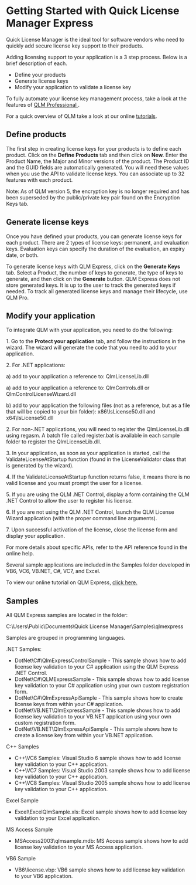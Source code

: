 # Getting Started with Quick License Manager Express

Quick License Manager is the ideal tool for software vendors who need to quickly add secure license key support to their products.

Adding licensing support to your application is a 3 step process. Below is a brief description of each.

* Define your products
* Generate license keys
* Modify your application to validate a license key

To fully automate your license key management process, take a look at the features of [QLM Professional ](https://soraco.co/quick-license-manager/quick-license-manager-features/).

For a quick overview of QLM take a look at our online [tutorials](https://soraco.co/courses/qlm-tutorials/).

&#x20;

## Define products

The first step in creating license keys for your products is to define each product. Click on the **Define Products** tab and then click on **New.** Enter the Product Name, the Major and Minor versions of the product. The Product ID and the GUID fields are automatically generated. You will need these values when you use the API to validate license keys. You can associate up to 32 features with each product.

Note: As of QLM version 5, the encryption key is no longer required and has been superseded by the public/private key pair found on the Encryption Keys tab.

## Generate license keys

Once you have defined your products, you can generate license keys for each product. There are 2 types of license keys: permanent, and evaluation keys. Evaluation keys can specify the duration of the evaluation, an expiry date, or both.

To generate license keys with QLM Express, click on the **Generate Keys** tab. Select a Product, the number of keys to generate, the type of keys to generate, and then click on the **Generate** button.  QLM Express does not store generated keys. It is up to the user to track the generated keys if needed. To track all generated license keys and manage their lifecycle, use QLM Pro.

## Modify your application

To integrate QLM with your application, you need to do the following:

1\. Go to the **Protect your application** tab, and follow the instructions in the wizard. The wizard will generate the code that you need to add to your application.

2\. For .NET applications:

&#x20;     a) add to your application a reference to: QlmLicenseLib.dll

&#x20;     a) add to your application a reference to: QlmControls.dll or QlmControlLicenseWizard.dll

&#x20;     b) add to your application the following files (not as a reference, but as a file that will be copied to your bin folder): x86\IsLicense50.dll and x64\IsLicense50.dll

2\. For non-.NET applications, you will need to register the QlmLicenseLib.dll using regasm. A batch file called register.bat is available in each sample folder to register the QlmLicenseLib.dll.

3\. In your application, as soon as your application is started, call the ValidateLicenseAtStartup function (found in the LicenseValidator class that is generated by the wizard).

4\. If the ValidateLicenseAtStartup function returns false, it means there is no valid license and you must prompt the user for a license.

5\. If you are using the QLM .NET Control, display a form containing the QLM .NET Control to allow the user to register his license.

6\. If you are not using the QLM .NET Control, launch the QLM License Wizard application (with the proper command line arguments).

7\. Upon successful activation of the license, close the license form and display your application.

For more details about specific APIs, refer to the API reference found in the online help.

Several sample applications are included in the Samples folder developed in VB6, VC6, VB.NET, C#, VC7, and Excel.

To view our online tutorial on QLM Express, [click here.](https://soraco.co/demos/qlmexpress5/qlmexpress5.html) &#x20;

## Samples

All QLM Express samples are located in the folder:

&#x20;   C:\Users\Public\Documents\Quick License Manager\Samples\qlmexpress

Samples are grouped in programming languages.

.NET Samples:

* DotNet\C#\QlmExpressControlSample - This sample shows how to add license key validation to your C# application using the QLM Express .NET Control.
* DotNet\C#\QLMExpressSample - This sample shows how to add license key validation to your C# application using your own custom registration form.
* DotNet\C#\QlmExpressApiSample - This sample shows how to create license keys from within your C# application.
* DotNet\VB.NET\QlmExpressSample - This sample shows how to add license key validation to your VB.NET application using your own custom registration form.
* DotNet\VB.NET\QlmExpressApiSample - This sample shows how to create a license key from within your VB.NET application.

C++ Samples

* C++\VC6 Samples: Visual Studio 6 sample shows how to add license key validation to your C++ application.
* C++\VC7 Samples: Visual Studio 2003 sample shows how to add license key validation to your C++ application.
* C++\VC8 Samples: Visual Studio 2005 sample shows how to add license key validation to your C++ application.

Excel Sample

* Excel\ExcelQlmSample.xls: Excel sample shows how to add license key validation to your Excel application.

MS Access Sample

* MSAccess2003\qlmsample.mdb: MS Access sample shows how to add license key validation to your MS Access application.

VB6 Sample

* VB6\license.vbp: VB6 sample shows how to add license key validation to your VB6 application.
